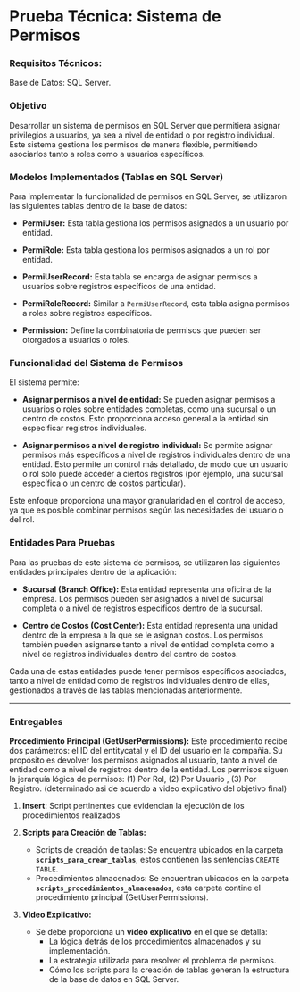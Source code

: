 # Prueba Técnica: Sistema de Permisos

### Requisitos Técnicos:
Base de Datos: SQL Server.

### Objetivo
Desarrollar un sistema de permisos en SQL Server que permitiera asignar privilegios a usuarios, ya sea a nivel de entidad o por registro individual. Este sistema gestiona los permisos de manera flexible, permitiendo asociarlos tanto a roles como a usuarios específicos.

### Modelos Implementados (Tablas en SQL Server)
Para implementar la funcionalidad de permisos en SQL Server, se utilizaron las siguientes tablas dentro de la base de datos:

- **PermiUser:** Esta tabla gestiona los permisos asignados a un usuario por entidad.
  
- **PermiRole:** Esta tabla gestiona los permisos asignados a un rol por entidad. 
  
- **PermiUserRecord:** Esta tabla se encarga de asignar permisos a usuarios sobre registros específicos de una entidad. 
  
- **PermiRoleRecord:** Similar a `PermiUserRecord`, esta tabla asigna permisos a roles sobre registros específicos. 

- **Permission:** Define la combinatoria de permisos que pueden ser otorgados a usuarios o roles.

### Funcionalidad del Sistema de Permisos
El sistema permite:

- **Asignar permisos a nivel de entidad:** Se pueden asignar permisos a usuarios o roles sobre entidades completas, como una sucursal o un centro de costos. Esto proporciona acceso general a la entidad sin especificar registros individuales.
  
- **Asignar permisos a nivel de registro individual:** Se permite asignar permisos más específicos a nivel de registros individuales dentro de una entidad. Esto permite un control más detallado, de modo que un usuario o rol solo puede acceder a ciertos registros (por ejemplo, una sucursal específica o un centro de costos particular).

Este enfoque proporciona una mayor granularidad en el control de acceso, ya que es posible combinar permisos según las necesidades del usuario o del rol.

### Entidades Para Pruebas
Para las pruebas de este sistema de permisos, se utilizaron las siguientes entidades principales dentro de la aplicación:

- **Sucursal (Branch Office):** Esta entidad representa una oficina de la empresa. Los permisos pueden ser asignados a nivel de sucursal completa o a nivel de registros específicos dentro de la sucursal.

- **Centro de Costos (Cost Center):** Esta entidad representa una unidad dentro de la empresa a la que se le asignan costos. Los permisos también pueden asignarse tanto a nivel de entidad completa como a nivel de registros individuales dentro del centro de costos.

Cada una de estas entidades puede tener permisos específicos asociados, tanto a nivel de entidad como de registros individuales dentro de ellas, gestionados a través de las tablas mencionadas anteriormente.

---

### Entregables

**Procedimiento Principal (GetUserPermissions):** Este procedimiento recibe dos parámetros: el ID del entitycatal y el ID del usuario en la compañia. Su propósito es devolver los permisos asignados al usuario, tanto a nivel de entidad como a nivel de registros dentro de la entidad. Los permisos siguen la jerarquía lógica de permisos: (1) Por Rol, (2) Por Usuario , (3) Por Registro. (determinado asi de acuerdo a video explicativo del objetivo final)

1. **Insert**: Script pertinentes que evidencian la ejecución de los procedimientos realizados

2. **Scripts para Creación de Tablas:**
   - Scripts de creación de tablas: Se encuentra ubicados en la carpeta **`scripts_para_crear_tablas`**, estos contienen las sentencias `CREATE TABLE`.
   - Procedimientos almacenados: Se encuentran ubicados en la carpeta **`scripts_procedimientos_almacenados`**, esta carpeta contine el procedimiento principal (GetUserPermissions).

3. **Video Explicativo:**
   - Se debe proporciona un **video explicativo** en el que se detalla:
     - La lógica detrás de los procedimientos almacenados y su implementación.
     - La estrategia utilizada para resolver el problema de permisos.
     - Cómo los scripts para la creación de tablas generan la estructura de la base de datos en SQL Server.  



